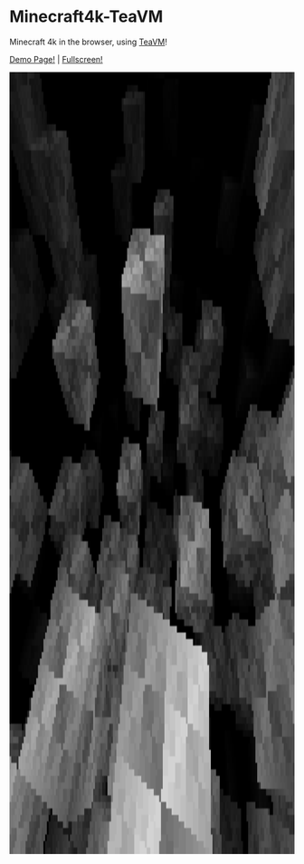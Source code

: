 # Minecraft4k-TeaVM

Minecraft 4k in the browser, using [TeaVM](https://teavm.org)!

[Demo Page!](https://eag4k.pages.dev) | [Fullscreen!](https://eag4k.pages.dev/alt1.html)

<img width="2918" height="1380" alt="game" src="https://raw.githubusercontent.com/colbster937/4k-teavm/refs/heads/main/img/game.png" />
